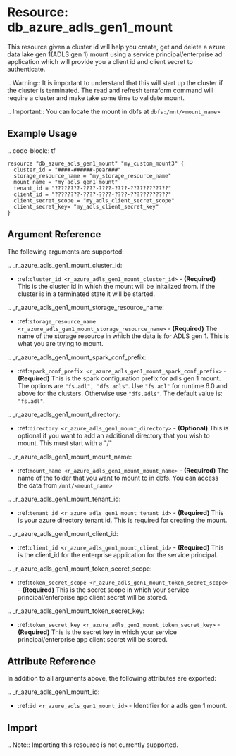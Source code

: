 # Resource: db_azure_adls_gen1_mount

This resource given a cluster id will help you create, get and delete a azure data lake gen 1(ADLS gen 1) mount using a service 
principal/enterprise ad application which will provide you a client id and client secret to authenticate.

.. Warning:: It is important to understand that this will start up the cluster if the cluster is terminated.
    The read and refresh terraform command will require a cluster and make take some time to validate mount.

.. Important:: You can locate the mount in dbfs at `dbfs:/mnt/<mount_name>`

## Example Usage

.. code-block:: tf

    resource "db_azure_adls_gen1_mount" "my_custom_mount3" {
      cluster_id = "####-######-pear###"
      storage_resource_name = "my_storage_resource_name"
      mount_name = "my_adls_gen1_mount"
      tenant_id = "????????-????-????-????-????????????"
      client_id = "????????-????-????-????-????????????"
      client_secret_scope = "my_adls_client_secret_scope"
      client_secret_key= "my_adls_client_secret_key"
    }
    
## Argument Reference

The following arguments are supported:

.. _r_azure_adls_gen1_mount_cluster_id:
* :ref:`cluster_id <r_azure_adls_gen1_mount_cluster_id>` - **(Required)** This is the cluster id in which the mount will be initalized
from. If the cluster is in a terminated state it will be started.

.. _r_azure_adls_gen1_mount_storage_resource_name:
* :ref:`storage_resource_name <r_azure_adls_gen1_mount_storage_resource_name>` - **(Required)** The name of the storage resource 
in which the data is for ADLS gen 1. This is what you are trying to mount.

.. _r_azure_adls_gen1_mount_spark_conf_prefix:
* :ref:`spark_conf_prefix <r_azure_adls_gen1_mount_spark_conf_prefix>` - **(Required)** This is the spark configuration prefix
for adls gen 1 mount. The options are `"fs.adl", "dfs.adls"`. Use `"fs.adl"` for runtime 6.0 and above for the clusters. 
Otherwise use `"dfs.adls"`. The default value is: `"fs.adl"`.

.. _r_azure_adls_gen1_mount_directory:
* :ref:`directory <r_azure_adls_gen1_mount_directory>` - **(Optional)** This is optional if you want to add an additional 
directory that you wish to mount. This must start with a "/"

.. _r_azure_adls_gen1_mount_mount_name:
* :ref:`mount_name <r_azure_adls_gen1_mount_mount_name>` - **(Required)** The name of the folder that you want to mount to
in dbfs. You can access the data from `/mnt/<mount_name>` 

.. _r_azure_adls_gen1_mount_tenant_id:
* :ref:`tenant_id <r_azure_adls_gen1_mount_tenant_id>` - **(Required)** This is your azure directory tenant id. This is 
required for creating the mount.

.. _r_azure_adls_gen1_mount_client_id:
* :ref:`client_id <r_azure_adls_gen1_mount_client_id>` - **(Required)** This is the client_id for the enterprise application 
for the service principal. 

.. _r_azure_adls_gen1_mount_token_secret_scope:
* :ref:`token_secret_scope <r_azure_adls_gen1_mount_token_secret_scope>` - **(Required)** This is the secret scope in which 
your service principal/enterprise app client secret will be stored.

.. _r_azure_adls_gen1_mount_token_secret_key:
* :ref:`token_secret_key <r_azure_adls_gen1_mount_token_secret_key>` - **(Required)** This is the secret key in which 
your service principal/enterprise app client secret will be stored.


## Attribute Reference

In addition to all arguments above, the following attributes are exported:

.. _r_azure_adls_gen1_mount_id:
* :ref:`id <r_azure_adls_gen1_mount_id>` - Identifier for a adls gen 1 mount.


## Import

.. Note:: Importing this resource is not currently supported.